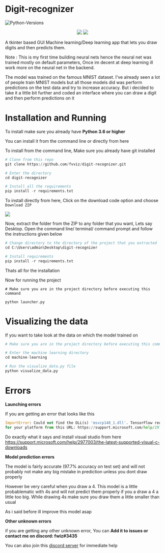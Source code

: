 # Digit-recognizer
![Python-Versions](https://img.shields.io/badge/python-3.7-blue?style=flat-square)

<p align="center">
    <img src="https://images-ext-1.discordapp.net/external/xvm-aeyKLdfbGsKp4KRyxw8EWxaRfw18wtNo7BRbtKA/https/repository-images.githubusercontent.com/302834349/907f3680-10a0-11eb-8409-06e924112f05?width=532&height=468">
    <img src="https://media.discordapp.net/attachments/719145459909787668/767274514584829962/digit_recog.gif">
</p>

A tkinter based GUI Machine learning/Deep learning app that lets you draw digits and then predicts them.

Note : This is my first time building neural nets hence the neural net was trained mostly on default parameters, Once im decent at deep learning ill work more on the neural net in the backend.

The model was trained on the famous MNIST dataset. I've already seen a lot of people train MNIST models but all those models did was perform predictions on the test data and try to increase accuracy. But i decided to take it a little bit further and coded an interface where you can draw a digit and then perform predictions on it

# Installation and Running

To install make sure you already have **Python 3.6 or higher**

You can install it from the command line or directly from here 

To install from the command line, Make sure you already have git installed

```py
# Clone from this repo
git clone https://github.com/fvviz/digit-recognizer.git

# Enter the directory
cd digit-recognizer

# Install all the requirements
pip install -r requirements.txt
```

To install directly from here, Click on the download code option and choose `Download ZIP`

<img src = https://media.discordapp.net/attachments/719145459909787668/766991181241647114/unknown.png>


Now, extract the folder from the ZIP to any folder that you want, Lets say Desktop. Open the command line/ terminal/ command prompt and follow the instructions given below

```python
# Change directory to the directory of the project that you extracted
cd C:\Users\admin\Desktop\digit-recognizer

# Install requirements
pip install -r requirements.txt
```

Thats all for the installation

Now for running the project
```
# Make sure you are in the project directory before executing this command

python launcher.py
```

# Visualizing the data

If you want to take look at the data on which the model trained on

```python
# Make sure you are in the project directory before executing this command

# Enter the machine learning directory
cd machine-learning

# Run the visualize_data.py file
python visualize_data.py
```

# Errors

**Launching errors**

If you are getting an error that looks like this
```python
ImportError: Could not find the DLL(s) 'msvcp140_1.dll'. TensorFlow requires that these DLLs be installed in a directory that is named in your %PATH% environment variable. You may install these DLLs by downloading "Microsoft C++ Redistributable for Visual Studio 2015, 2017 and 2019" 
for your platform from this URL: https://support.microsoft.com/help/2977003/the-latest-supported-visual-c-downloads
```

Do exactly what it says and install visual studio from here https://support.microsoft.com/help/2977003/the-latest-supported-visual-c-downloads

**Model prediction errors**

The model is fairly accurate (97.7% accuracy on test set) and will not probably not make any big mistake in prediction unless you dont draw properly

However be very careful when you draw a 4. This model is a little probablematic with 4s and will not predict them properly if you a draw a 4 a little too big. While drawing 4s make sure you draw them a little smaller than usual

As i said before ill improve this model asap

**Other unknown errors**

if you are getting any other unknown error, You can **Add it to issues or contact me on discord: fwiz#3435**

You can also join this [discord server](https://discord.gg/sYUeN8) for immediate help 

